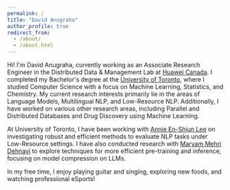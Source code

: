 ```yaml
---
permalink: /
title: "David Anugraha"
author_profile: true
redirect_from: 
  - /about/
  - /about.html
---
```


Hi! I'm David Anugraha, currently working as an Associate Research Engineer in the Distributed Data & Management Lab at [Huawei Canada](https://www.huawei.com/ca/). I completed my Bachelor's degree at the [University of Toronto](https://www.utoronto.ca/), where I studied Computer Science with a focus on Machine Learning, Statistics, and Chemistry. My current research interests primarily lie in the areas of Language Models, Multilingual NLP, and Low-Resource NLP. Additionally, I have worked on various other research areas, including Parallel and Distributed Databases and Drug Discovery using Machine Learning.

At University of Toronto, I have been working with [Annie En-Shiun Lee](https://www.cs.toronto.edu/~ealee/public/) on investigating robust and efficient methods to evaluate NLP tasks under Low-Resource settings. I have also conducted research with [Maryam Mehri Dehnavi](https://www.cs.toronto.edu/~mmehride/) to explore techniques for more efficient pre-training and inference, focusing on model compression on LLMs.

In my free time, I enjoy playing guitar and singing, exploring new foods, and watching professional eSports!